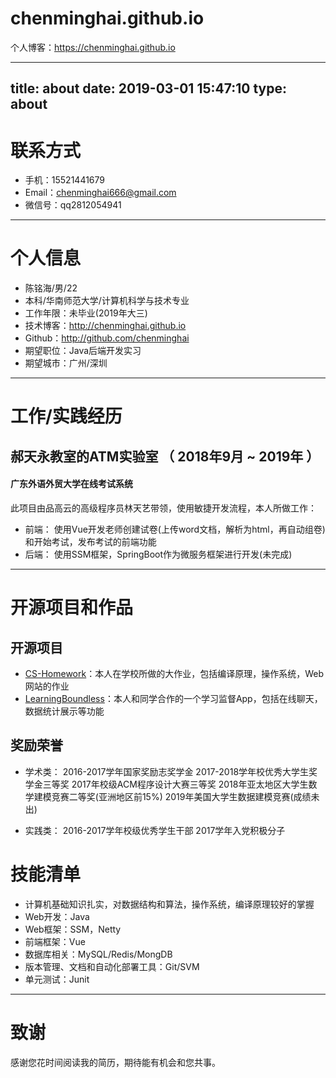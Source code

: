 # chenminghai.github.io
个人博客：https://chenminghai.github.io

---
title: about
date: 2019-03-01 15:47:10
type: about
---

# 联系方式

- 手机：15521441679
- Email：chenminghai666@gmail.com
- 微信号：qq2812054941

---

# 个人信息

 - 陈铭海/男/22 
 - 本科/华南师范大学/计算机科学与技术专业
 - 工作年限：未毕业(2019年大三)
 - 技术博客：http://chenminghai.github.io
 - Github：http://github.com/chenminghai
 - 期望职位：Java后端开发实习
 - 期望城市：广州/深圳

---

# 工作/实践经历

## 郝天永教室的ATM实验室 （ 2018年9月 ~ 2019年 ）

#### 广东外语外贸大学在线考试系统
此项目由品高云的高级程序员林天艺带领，使用敏捷开发流程，本人所做工作：
- 前端：
使用Vue开发老师创建试卷(上传word文档，解析为html，再自动组卷)和开始考试，发布考试的前端功能
- 后端：
使用SSM框架，SpringBoot作为微服务框架进行开发(未完成)

---

# 开源项目和作品

## 开源项目
 - [CS-Homework](https://github.com/chenminghai/CS-Homework)：本人在学校所做的大作业，包括编译原理，操作系统，Web网站的作业
 - [LearningBoundless](https://github.com/android-app-development-course/2018-16-LearningBoundless)：本人和同学合作的一个学习监督App，包括在线聊天，数据统计展示等功能

## 奖励荣誉
- 学术类：
2016-2017学年国家奖励志奖学金
2017-2018学年校优秀大学生奖学金三等奖
2017年校级ACM程序设计大赛三等奖
2018年亚太地区大学生数学建模竞赛二等奖(亚洲地区前15%)
2019年美国大学生数据建模竞赛(成绩未出)

- 实践类：
2016-2017学年校级优秀学生干部
2017学年入党积极分子

# 技能清单
- 计算机基础知识扎实，对数据结构和算法，操作系统，编译原理较好的掌握
- Web开发：Java
- Web框架：SSM，Netty
- 前端框架：Vue
- 数据库相关：MySQL/Redis/MongDB
- 版本管理、文档和自动化部署工具：Git/SVM
- 单元测试：Junit

---

# 致谢
感谢您花时间阅读我的简历，期待能有机会和您共事。

